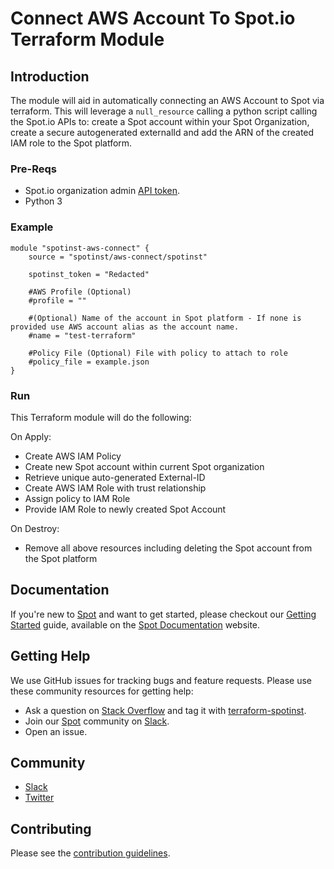 # Connect AWS Account To Spot.io Terraform Module

## Introduction
The module will aid in automatically connecting an AWS Account to Spot via terraform.  This will leverage a `null_resource` calling a python script calling the Spot.io APIs to: create a Spot account within your Spot Organization, create a secure autogenerated externalId and add the ARN of the created IAM role to the Spot platform. 

### Pre-Reqs
* Spot.io organization admin [API token](https://docs.spot.io/administration/api/create-api-token).
* Python 3

### Example
```hcl
module "spotinst-aws-connect" {
    source = "spotinst/aws-connect/spotinst"

    spotinst_token = "Redacted"
  
    #AWS Profile (Optional)
    #profile = ""

    #(Optional) Name of the account in Spot platform - If none is provided use AWS account alias as the account name.
    #name = "test-terraform"
  
    #Policy File (Optional) File with policy to attach to role
    #policy_file = example.json
}
```

### Run
This Terraform module will do the following:

On Apply:
* Create AWS IAM Policy 
* Create new Spot account within current Spot organization
* Retrieve unique auto-generated External-ID 
* Create AWS IAM Role with trust relationship
* Assign policy to IAM Role
* Provide IAM Role to newly created Spot Account
  

On Destroy:
* Remove all above resources including deleting the Spot account from the Spot platform

## Documentation

If you're new to [Spot](https://spot.io/) and want to get started, please checkout our [Getting Started](https://docs.spot.io/connect-your-cloud-provider/) guide, available on the [Spot Documentation](https://docs.spot.io/) website.

## Getting Help

We use GitHub issues for tracking bugs and feature requests. Please use these community resources for getting help:

- Ask a question on [Stack Overflow](https://stackoverflow.com/) and tag it with [terraform-spotinst](https://stackoverflow.com/questions/tagged/terraform-spotinst/).
- Join our [Spot](https://spot.io/) community on [Slack](http://slack.spot.io/).
- Open an issue.

## Community

- [Slack](http://slack.spot.io/)
- [Twitter](https://twitter.com/spot_hq/)

## Contributing

Please see the [contribution guidelines](CONTRIBUTING.md).
